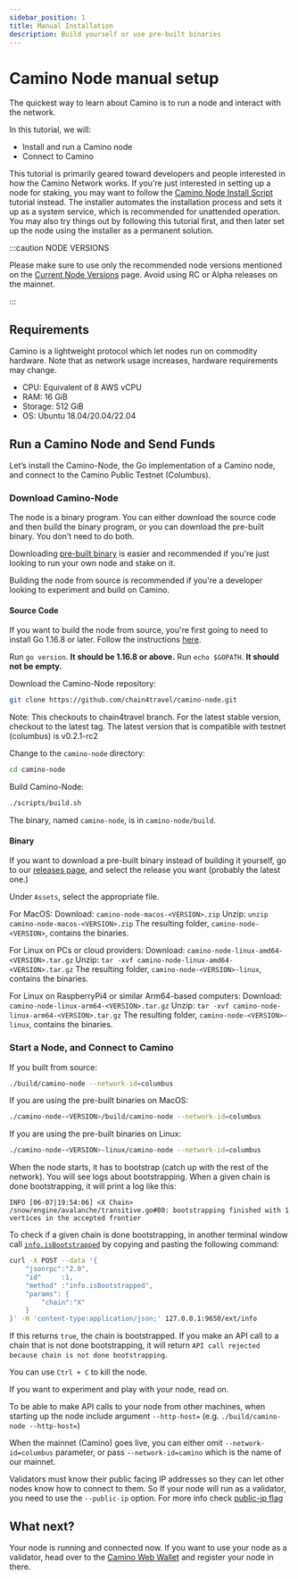```yaml
---
sidebar_position: 1
title: Manual Installation
description: Build yourself or use pre-built binaries
---
```


# Camino Node manual setup

The quickest way to learn about Camino is to run a node and interact with the network.

In this tutorial, we will:

- Install and run a Camino node
- Connect to Camino

This tutorial is primarily geared toward developers and people interested in how the Camino Network works. If you're just interested in setting up a node for staking, you may want to follow the [Camino Node Install Script](set-up-node-with-installer.md) tutorial instead. The installer automates the installation process and sets it up as a system service, which is recommended for unattended operation. You may also try things out by following this tutorial first, and then later set up the node using the installer as a permanent solution.

:::caution NODE VERSIONS

Please make sure to use only the recommended node versions mentioned on the [Current Node Versions](/validator-guides/current-node-versions) page. Avoid using RC or Alpha releases on the mainnet.

:::

## Requirements

Camino is a lightweight protocol which let nodes run on commodity hardware. Note that as network usage increases, hardware requirements may change.

- CPU: Equivalent of 8 AWS vCPU
- RAM: 16 GiB
- Storage: 512 GiB
- OS: Ubuntu 18.04/20.04/22.04

## Run a Camino Node and Send Funds

Let’s install the Camino-Node, the Go implementation of a Camino node, and connect to the Camino Public Testnet (Columbus).

### Download Camino-Node

The node is a binary program. You can either download the source code and then build the binary program, or you can download the pre-built binary. You don’t need to do both.

Downloading [pre-built binary](set-up-node-manual-installation.md#binary) is easier and recommended if you're just looking to run your own node and stake on it.

Building the node from source is recommended if you're a developer looking to experiment and build on Camino.

#### **Source Code**

If you want to build the node from source, you're first going to need to install Go 1.16.8 or later. Follow the instructions [here](https://golang.org/doc/install).

Run `go version`. **It should be 1.16.8 or above.** Run `echo $GOPATH`. **It should not be empty.**

Download the Camino-Node repository:

```sh
git clone https://github.com/chain4travel/camino-node.git
```

Note: This checkouts to chain4travel branch. For the latest stable version, checkout to the latest tag. The latest version that is compatible with testnet (columbus) is v0.2.1-rc2

Change to the `camino-node` directory:

```sh
cd camino-node
```

Build Camino-Node:

```sh
./scripts/build.sh
```

The binary, named `camino-node`, is in `camino-node/build`.

#### **Binary**

If you want to download a pre-built binary instead of building it yourself, go to our [releases page](https://github.com/chain4travel/camino-node/releases), and select the release you want (probably the latest one.)

Under `Assets`, select the appropriate file.

For MacOS: Download: `camino-node-macos-<VERSION>.zip`
Unzip: `unzip camino-node-macos-<VERSION>.zip` The resulting folder, `camino-node-<VERSION>`, contains the binaries.

For Linux on PCs or cloud providers: Download: `camino-node-linux-amd64-<VERSION>.tar.gz`
Unzip: `tar -xvf camino-node-linux-amd64-<VERSION>.tar.gz`
The resulting folder, `camino-node-<VERSION>-linux`, contains the binaries.

For Linux on RaspberryPi4 or similar Arm64-based computers: Download: `camino-node-linux-arm64-<VERSION>.tar.gz`
Unzip: `tar -xvf camino-node-linux-arm64-<VERSION>.tar.gz`
The resulting folder, `camino-node-<VERSION>-linux`, contains the binaries.

### Start a Node, and Connect to Camino

If you built from source:

```sh
./build/camino-node --network-id=columbus
```

If you are using the pre-built binaries on MacOS:

```sh
./camino-node-<VERSION>/build/camino-node --network-id=columbus
```

If you are using the pre-built binaries on Linux:

```sh
./camino-node-<VERSION>-linux/camino-node --network-id=columbus
```

When the node starts, it has to bootstrap (catch up with the rest of the network). You will see logs about bootstrapping. When a given chain is done bootstrapping, it will print a log like this:

`INFO [06-07|19:54:06] <X Chain> /snow/engine/avalanche/transitive.go#80: bootstrapping finished with 1 vertices in the accepted frontier`

To check if a given chain is done bootstrapping, in another terminal window call [`info.isBootstrapped`](/developer/apis/camino-node-apis/info.md#infoisbootstrapped) by copying and pasting the following command:

```sh
curl -X POST --data '{
    "jsonrpc":"2.0",
    "id"     :1,
    "method" :"info.isBootstrapped",
    "params": {
        "chain":"X"
    }
}' -H 'content-type:application/json;' 127.0.0.1:9650/ext/info
```

If this returns `true`, the chain is bootstrapped. If you make an API call to a chain that is not done bootstrapping, it will return `API call rejected because chain is not done bootstrapping`.

You can use `Ctrl + C` to kill the node.

If you want to experiment and play with your node, read on.

To be able to make API calls to your node from other machines, when starting up the node include argument `--http-host=` (e.g. `./build/camino-node --http-host=`)

When the mainnet (Camino) goes live, you can either omit `--network-id=columbus` parameter, or pass `--network-id=camino` which is the name of our mainnet.

Validators must know their public facing IP addresses so they can let other nodes know how to connect to them. So If your node will run as a validator, you need to use the `--public-ip` option. For more info check [public-ip flag](camino-node-config-flags.md#public-ip)

## What next?

Your node is running and connected now. If you want to use your node as a validator, head over to the [Camino Web Wallet](https://wallet.camino.foundation) and register your node in there.
